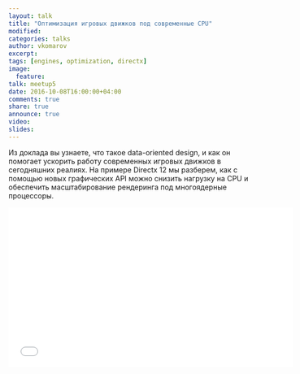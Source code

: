```yaml
---
layout: talk
title: "Оптимизация игровых движков под современные CPU"
modified:
categories: talks
author: vkomarov
excerpt:
tags: [engines, optimization, directx]
image:
  feature:
talk: meetup5
date: 2016-10-08T16:00:00+04:00
comments: true
share: true
announce: true
video:
slides: 
---
```


Из доклада вы узнаете, что такое data-oriented design, и как он помогает ускорить работу
современных игровых движков в сегодняшних реалиях.
На примере Directx 12 мы разберем, как с помощью новых графических API можно снизить
нагрузку на CPU и обеспечить масштабирование рендеринга под многоядерные процессоры.

<iframe width="560" height="315" src="//www.youtube.com/embed/Tl3emsiqiKE" frameborder="0" allowfullscreen></iframe>
